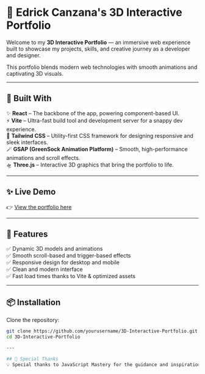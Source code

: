 # 🌌 Edrick Canzana's 3D Interactive Portfolio

Welcome to my **3D Interactive Portfolio** — an immersive web experience built to showcase my projects, skills, and creative journey as a developer and designer.

This portfolio blends modern web technologies with smooth animations and captivating 3D visuals.

---

## 🚀 Built With

✨ **React** – The backbone of the app, powering component-based UI.  
⚡ **Vite** – Ultra-fast build tool and development server for a snappy dev experience.  
🎨 **Tailwind CSS** – Utility-first CSS framework for designing responsive and sleek interfaces.  
🪄 **GSAP (GreenSock Animation Platform)** – Smooth, high-performance animations and scroll effects.  
🛸 **Three.js** – Interactive 3D graphics that bring the portfolio to life.

---

## ✨ Live Demo

👉 [View the portfolio here](https://edrick-canzana-portfolio-teal.vercel.app/)

---

## 🧩 Features

✅ Dynamic 3D models and animations  
✅ Smooth scroll-based and trigger-based effects  
✅ Responsive design for desktop and mobile  
✅ Clean and modern interface  
✅ Fast load times thanks to Vite & optimized assets

---

## 📦 Installation

Clone the repository:

```bash
git clone https://github.com/yourusername/3D-Interactive-Portfolio.git
cd 3D-Interactive-Portfolio

---

## 🙏 Special Thanks
💡 Special thanks to JavaScript Mastery for the guidance and inspiration that helped shape this project.

